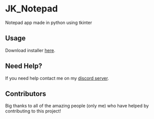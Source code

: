 # JK_Notepad
Notepad app made in python using tkinter

## Usage
Download installer [here](https://www.mediafire.com/file/fw7odyv8svsac1h/JK_NotepadSetupFile.exe/file).

## Need Help?
If you need help contact me on my [discord server](https://discord.gg/xgET5epJE6).

## Contributors
Big thanks to all of the amazing people (only me) who have helped by contributing to this project!
